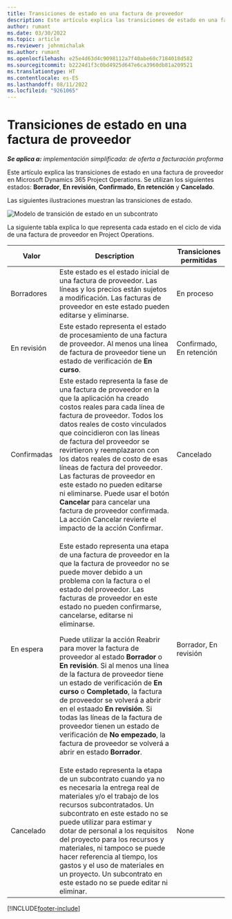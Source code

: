 ```yaml
---
title: Transiciones de estado en una factura de proveedor
description: Este artículo explica las transiciones de estado en una factura de proveedor en Microsoft Dynamics 365 Project Operations.
author: rumant
ms.date: 03/30/2022
ms.topic: article
ms.reviewer: johnmichalak
ms.author: rumant
ms.openlocfilehash: e25e4d63d4c9098112a7f40abe60c7184018d582
ms.sourcegitcommit: b2224d1f3c0bd4925d647e6ca3960db81a209521
ms.translationtype: HT
ms.contentlocale: es-ES
ms.lasthandoff: 08/11/2022
ms.locfileid: "9261065"
---
```

# <a name="state-transitions-on-a-vendor-invoice"></a>Transiciones de estado en una factura de proveedor

_**Se aplica a:** implementación simplificada: de oferta a facturación proforma_

Este artículo explica las transiciones de estado en una factura de proveedor en Microsoft Dynamics 365 Project Operations. Se utilizan los siguientes estados: **Borrador**, **En revisión**, **Confirmado**, **En retención** y **Cancelado**.

Las siguientes ilustraciones muestran las transiciones de estado.

![Modelo de transición de estado en un subcontrato](../media/VI_State_Model.jpg)

La siguiente tabla explica lo que representa cada estado en el ciclo de vida de una factura de proveedor en Project Operations.

| Valor | Description | Transiciones permitidas |
| --- | --- | --- |
| Borradores | Este estado es el estado inicial de una factura de proveedor. Las líneas y los precios están sujetos a modificación. Las facturas de proveedor en este estado pueden editarse y eliminarse. | En proceso |
| En revisión | Este estado representa el estado de procesamiento de una factura de proveedor. Al menos una línea de factura de proveedor tiene un estado de verificación de **En curso**. | Confirmado, En retención |
| Confirmadas | Este estado representa la fase de una factura de proveedor en la que la aplicación ha creado costos reales para cada línea de factura de proveedor. Todos los datos reales de costo vinculados que coincidieron con las líneas de factura del proveedor se revirtieron y reemplazaron con los datos reales de costo de esas líneas de factura del proveedor. Las facturas de proveedor en este estado no pueden editarse ni eliminarse. Puede usar el botón **Cancelar** para cancelar una factura de proveedor confirmada. La acción Cancelar revierte el impacto de la acción Confirmar. | Cancelado |
| En espera | <p>Este estado representa una etapa de una factura de proveedor en la que la factura de proveedor no se puede mover debido a un problema con la factura o el estado del proveedor. Las facturas de proveedor en este estado no pueden confirmarse, cancelarse, editarse ni eliminarse.</p><p>Puede utilizar la acción Reabrir para mover la factura de proveedor al estado **Borrador** o **En revisión**. Si al menos una línea de la factura de proveedor tiene un estado de verificación de **En curso** o **Completado**, la factura de proveedor se volverá a abrir en el estaado **En revisión**. Si todas las líneas de la factura de proveedor tienen un estado de verificación de **No empezado**, la factura de proveedor se volverá a abrir en estado **Borrador**.</p> | Borrador, En revisión |
| Cancelado | Este estado representa la etapa de un subcontrato cuando ya no es necesaria la entrega real de materiales y/o el trabajo de los recursos subcontratados. Un subcontrato en este estado no se puede utilizar para estimar y dotar de personal a los requisitos del proyecto para los recursos y materiales, ni tampoco se puede hacer referencia al tiempo, los gastos y el uso de materiales en un proyecto. Un subcontrato en este estado no se puede editar ni eliminar. | None |

[!INCLUDE[footer-include](../../includes/footer-banner.md)]
